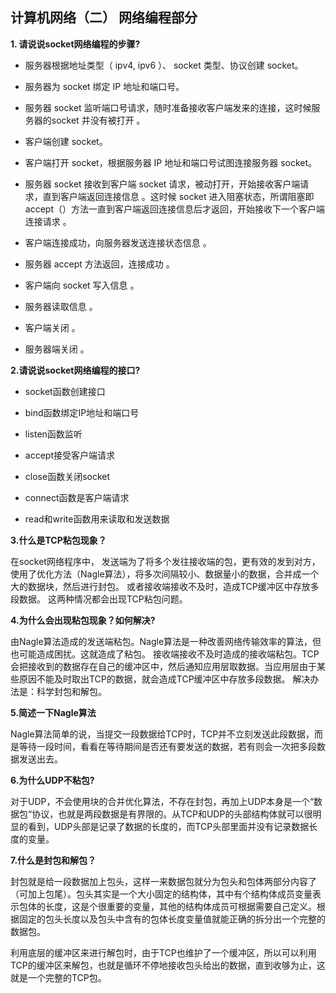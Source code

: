 ## 计算机网络（二） 网络编程部分

**1. 请说说socket网络编程的步骤?**

- 服务器根据地址类型（ ipv4, ipv6 ）、 socket 类型、协议创建 socket。

- 服务器为 socket 绑定 IP 地址和端口号。

- 服务器 socket 监听端口号请求，随时准备接收客户端发来的连接，这时候服务器的socket 并没有被打开 。

- 客户端创建 socket。

- 客户端打开 socket，根据服务器 IP 地址和端口号试图连接服务器 socket。

- 服务器 socket 接收到客户端 socket 请求，被动打开，开始接收客户端请求，直到客户端返回连接信息 。这时候 socket 进入阻塞状态，所谓阻塞即accept（）方法一直到客户端返回连接信息后才返回，开始接收下一个客户端连接请求 。

- 客户端连接成功，向服务器发送连接状态信息 。

- 服务器 accept 方法返回，连接成功 。

- 客户端向 socket 写入信息 。

- 服务器读取信息 。

- 客户端关闭 。

- 服务器端关闭 。

**2.请说说socket网络编程的接口?**

- socket函数创建接口

- bind函数绑定IP地址和端口号

- listen函数监听

- accept接受客户端请求

- close函数关闭socket

- connect函数是客户端请求

- read和write函数用来读取和发送数据

**3.什么是TCP粘包现象？**

在socket网络程序中，
发送端为了将多个发往接收端的包，更有效的发到对方，使用了优化方法（Nagle算法），将多次间隔较小、数据量小的数据，合并成一个大的数据块，然后进行封包。
或者接收端接收不及时，造成TCP缓冲区中存放多段数据。
这两种情况都会出现TCP粘包问题。

**4.为什么会出现粘包现象？如何解决?**

由Nagle算法造成的发送端粘包。Nagle算法是一种改善网络传输效率的算法，但也可能造成困扰。这就造成了粘包。
接收端接收不及时造成的接收端粘包。TCP会把接收到的数据存在自己的缓冲区中，然后通知应用层取数据。当应用层由于某些原因不能及时取出TCP的数据，就会造成TCP缓冲区中存放多段数据。
解决办法是：科学封包和解包。

**5.简述一下Nagle算法**

Nagle算法简单的说，当提交一段数据给TCP时，TCP并不立刻发送此段数据，而是等待一段时间，看看在等待期间是否还有要发送的数据，若有则会一次把多段数据发送出去。

**6.为什么UDP不粘包?**

对于UDP，不会使用块的合并优化算法，不存在封包，再加上UDP本身是一个“数据包“协议，也就是两段数据是有界限的。从TCP和UDP的头部结构体就可以很明显的看到，UDP头部是记录了数据的长度的，而TCP头部里面并没有记录数据长度的变量。

**7.什么是封包和解包？**

封包就是给一段数据加上包头，这样一来数据包就分为包头和包体两部分内容了（可加上包尾）。包头其实是一个大小固定的结构体，其中有个结构体成员变量表示包体的长度，这是个很重要的变量，其他的结构体成员可根据需要自己定义。根据固定的包头长度以及包头中含有的包体长度变量值就能正确的拆分出一个完整的数据包。

利用底层的缓冲区来进行解包时，由于TCP也维护了一个缓冲区，所以可以利用TCP的缓冲区来解包，也就是循环不停地接收包头给出的数据，直到收够为止，这就是一个完整的TCP包。
